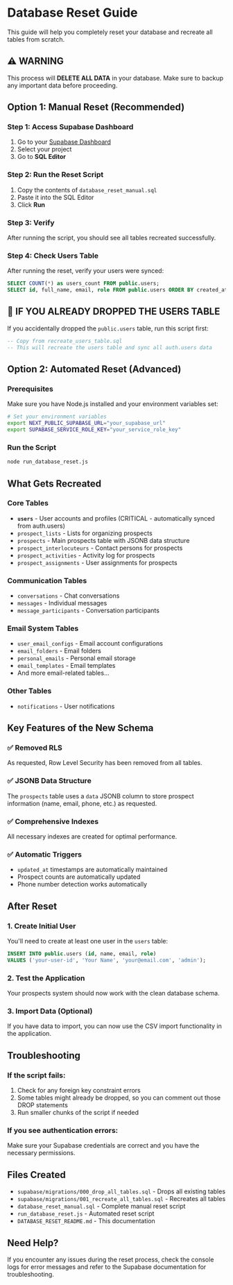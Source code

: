 # Database Reset Guide

This guide will help you completely reset your database and recreate all tables from scratch.

## ⚠️ WARNING
This process will **DELETE ALL DATA** in your database. Make sure to backup any important data before proceeding.

## Option 1: Manual Reset (Recommended)

### Step 1: Access Supabase Dashboard
1. Go to your [Supabase Dashboard](https://app.supabase.com/)
2. Select your project
3. Go to **SQL Editor**

### Step 2: Run the Reset Script
1. Copy the contents of `database_reset_manual.sql`
2. Paste it into the SQL Editor
3. Click **Run**

### Step 3: Verify
After running the script, you should see all tables recreated successfully.

### Step 4: Check Users Table
After running the reset, verify your users were synced:

```sql
SELECT COUNT(*) as users_count FROM public.users;
SELECT id, full_name, email, role FROM public.users ORDER BY created_at DESC LIMIT 5;
```

## 🚨 IF YOU ALREADY DROPPED THE USERS TABLE

If you accidentally dropped the `public.users` table, run this script first:

```sql
-- Copy from recreate_users_table.sql
-- This will recreate the users table and sync all auth.users data
```

## Option 2: Automated Reset (Advanced)

### Prerequisites
Make sure you have Node.js installed and your environment variables set:

```bash
# Set your environment variables
export NEXT_PUBLIC_SUPABASE_URL="your_supabase_url"
export SUPABASE_SERVICE_ROLE_KEY="your_service_role_key"
```

### Run the Script
```bash
node run_database_reset.js
```

## What Gets Recreated

### Core Tables
- **`users`** - User accounts and profiles (CRITICAL - automatically synced from auth.users)
- `prospect_lists` - Lists for organizing prospects
- `prospects` - Main prospects table with JSONB data structure
- `prospect_interlocuteurs` - Contact persons for prospects
- `prospect_activities` - Activity log for prospects
- `prospect_assignments` - User assignments for prospects

### Communication Tables
- `conversations` - Chat conversations
- `messages` - Individual messages
- `message_participants` - Conversation participants

### Email System Tables
- `user_email_configs` - Email account configurations
- `email_folders` - Email folders
- `personal_emails` - Personal email storage
- `email_templates` - Email templates
- And more email-related tables...

### Other Tables
- `notifications` - User notifications

## Key Features of the New Schema

### ✅ Removed RLS
As requested, Row Level Security has been removed from all tables.

### ✅ JSONB Data Structure
The `prospects` table uses a `data` JSONB column to store prospect information (name, email, phone, etc.) as requested.

### ✅ Comprehensive Indexes
All necessary indexes are created for optimal performance.

### ✅ Automatic Triggers
- `updated_at` timestamps are automatically maintained
- Prospect counts are automatically updated
- Phone number detection works automatically

## After Reset

### 1. Create Initial User
You'll need to create at least one user in the `users` table:

```sql
INSERT INTO public.users (id, name, email, role)
VALUES ('your-user-id', 'Your Name', 'your@email.com', 'admin');
```

### 2. Test the Application
Your prospects system should now work with the clean database schema.

### 3. Import Data (Optional)
If you have data to import, you can now use the CSV import functionality in the application.

## Troubleshooting

### If the script fails:
1. Check for any foreign key constraint errors
2. Some tables might already be dropped, so you can comment out those DROP statements
3. Run smaller chunks of the script if needed

### If you see authentication errors:
Make sure your Supabase credentials are correct and you have the necessary permissions.

## Files Created

- `supabase/migrations/000_drop_all_tables.sql` - Drops all existing tables
- `supabase/migrations/001_recreate_all_tables.sql` - Recreates all tables
- `database_reset_manual.sql` - Complete manual reset script
- `run_database_reset.js` - Automated reset script
- `DATABASE_RESET_README.md` - This documentation

## Need Help?

If you encounter any issues during the reset process, check the console logs for error messages and refer to the Supabase documentation for troubleshooting.
